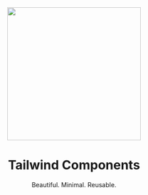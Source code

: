 <div align="center">

<img src="https://i.pinimg.com/originals/d7/c9/1d/d7c91d5662cd9350f4b9fdcf2f273c8b.gif" width="300" />

# Tailwind Components  
Beautiful. Minimal. Reusable.

</div>
